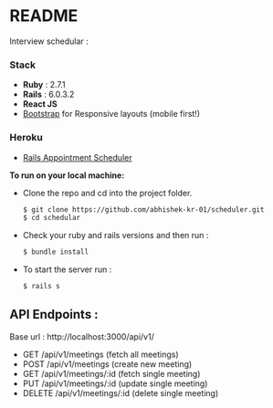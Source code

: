 # README

Interview schedular :

### Stack

* **Ruby** : 2.7.1
* **Rails** : 6.0.3.2
* **React JS**
* [Bootstrap](https://github.com/abhishek-kr-01/scheduler/blob/master/app/views/layouts/application.html.erb) for Responsive layouts (mobile first!)

### Heroku

* [Rails Appointment Scheduler](https://interview-scheduler-010.herokuapp.com/)

**To run on your local machine:**

* Clone the repo and cd into the project folder.
  ```sh
  $ git clone https://github.com/abhishek-kr-01/scheduler.git
  $ cd schedular
  ```

* Check your ruby and rails versions and then run :
  ```sh
  $ bundle install
  ```

* To start the server run :
  ```sh
  $ rails s
  ```
## API Endpoints :
  Base url : http://localhost:3000/api/v1/
  *  GET          /api/v1/meetings                      (fetch all meetings)                                                            
  * POST          /api/v1/meetings                      (create new meeting)                                                             
  * GET           /api/v1/meetings/:id                  (fetch single meeting)                                                     
  * PUT           /api/v1/meetings/:id                  (update single meeting)                                                   
  * DELETE        /api/v1/meetings/:id                  (delete single meeting)                                                           
  
